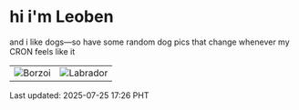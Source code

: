 # hi i'm Leoben

and i like dogs—so have some random dog pics that change whenever my CRON feels like it

|  |  |
|--------|----------|
| ![Borzoi](https://random-dog-vercel.vercel.app/api/random-borzoi?v=1753435562) | ![Labrador](https://random-dog-vercel.vercel.app/api/random-labrador?v=1753435562) |

Last updated: 2025-07-25 17:26 PHT
